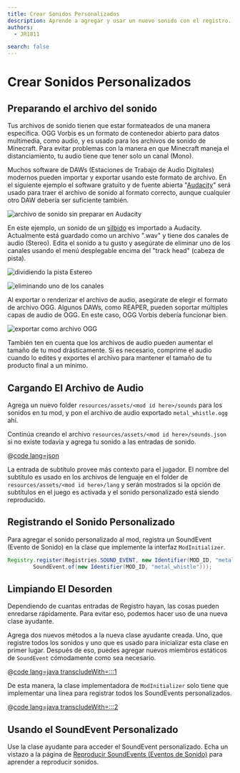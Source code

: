 ```yaml
---
title: Crear Sonidos Personalizados
description: Aprende a agregar y usar un nuevo sonido con el registro.
authors:
  - JR1811

search: false
---
```


# Crear Sonidos Personalizados

## Preparando el archivo del sonido

Tus archivos de sonido tienen que estar formateados de una manera específica. OGG Vorbis es un formato de contenedor abierto para datos multimedia, como audio, y es usado para los archivos de sonido de Minecraft. Para evitar problemas con la manera en que Minecraft maneja el distanciamiento, tu audio tiene que tener solo un canal (Mono).

Muchos software de DAWs (Estaciones de Trabajo de Audio Digitales) modernos pueden importar y exportar usando este formato de archivo. En el siguiente ejemplo el software gratuito y de fuente abierta "[Audacity](https://www.audacityteam.org/)" será usado para traer el archivo de sonido al formato correcto, aunque cualquier otro DAW debería ser suficiente también.

![archivo de sonido sin preparar en Audacity](/assets/develop/sounds/custom_sounds_0.png)

En este ejemplo, un sonido de un [silbido](https://freesound.org/people/strongbot/sounds/568995/) es importado a Audacity. Actualmente está guardado como un archivo ".wav" y tiene dos canales de audio (Stereo). Edita el sonido a tu gusto y asegúrate de eliminar uno de los canales usando el menú desplegable encima del "track head" (cabeza de pista).

![dividiendo la pista Estereo](/assets/develop/sounds/custom_sounds_1.png)

![eliminando uno de los canales](/assets/develop/sounds/custom_sounds_2.png)

Al exportar o renderizar el archivo de audio, asegúrate de elegir el formato de archivo OGG. Algunos DAWs, como REAPER, pueden soportar múltiples capas de audio de OGG. En este caso, OGG Vorbis debería funcionar bien.

![exportar como archivo OGG](/assets/develop/sounds/custom_sounds_3.png)

También ten en cuenta que los archivos de audio pueden aumentar el tamaño de tu mod drásticamente. Si es necesario, comprime el audio cuando lo edites y exportes el archivo para mantener el tamaño de tu producto final a un mínimo.

## Cargando El Archivo de Audio

Agrega un nuevo folder `resources/assets/<mod id here>/sounds` para los sonidos en tu mod, y pon el archivo de audio exportado `metal_whistle.ogg` ahí.

Continúa creando el archivo `resources/assets/<mod id here>/sounds.json` si no existe todavía y agrega tu sonido a las entradas de sonido.

@[code lang=json](@/reference/1.21/src/main/resources/assets/fabric-docs-reference/sounds.json)

La entrada de subtítulo provee más contexto para el jugador. El nombre del subtítulo es usado en los archivos de lenguaje en el folder de `resources/assets/<mod id here>/lang` y serán mostrados si la opción de subtítulos en el juego es activada y el sonido personalizado está siendo reproducido.

## Registrando el Sonido Personalizado

Para agregar el sonido personalizado al mod, registra un SoundEvent (Evento de Sonido) en la clase que implemente la interfaz `ModInitializer`.

```java
Registry.register(Registries.SOUND_EVENT, new Identifier(MOD_ID, "metal_whistle"),
        SoundEvent.of(new Identifier(MOD_ID, "metal_whistle")));
```

## Limpiando El Desorden

Dependiendo de cuantas entradas de Registro hayan, las cosas pueden enredarse rápidamente. Para evitar eso, podemos hacer uso de una nueva clase ayudante.

Agrega dos nuevos métodos a la nueva clase ayudante creada. Uno, que registre todos los sonidos y uno que es usado para inicializar esta clase en primer lugar. Después de eso, puedes agregar nuevos miembros estáticos de `SoundEvent` cómodamente como sea necesario.

@[code lang=java transcludeWith=:::1](@/reference/1.21/src/main/java/com/example/docs/sound/CustomSounds.java)

De esta manera, la clase implementadora de `ModInitializer` solo tiene que implementar una línea para registrar todos los SoundEvents personalizados.

@[code lang=java transcludeWith=:::2](@/reference/1.21/src/main/java/com/example/docs/sound/FabricDocsReferenceSounds.java)

## Usando el SoundEvent Personalizado

Use la clase ayudante para acceder el SoundEvent personalizado. Echa un vistazo a la página de [Reproducir SoundEvents (Eventos de Sonido)](./using-sounds) para aprender a reproducir sonidos.
